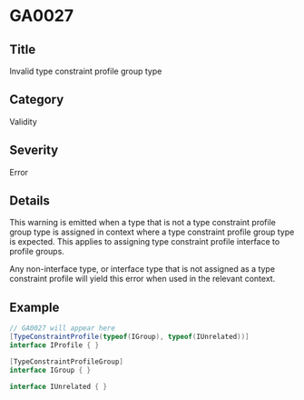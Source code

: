 # GA0027

## Title
Invalid type constraint profile group type

## Category
Validity

## Severity
Error

## Details
This warning is emitted when a type that is not a type constraint profile group type is assigned in context where a type constraint profile group type is expected. This applies to assigning type constraint profile interface to profile groups.

Any non-interface type, or interface type that is not assigned as a type constraint profile will yield this error when used in the relevant context.

## Example
```csharp
// GA0027 will appear here
[TypeConstraintProfile(typeof(IGroup), typeof(IUnrelated))]
interface IProfile { }

[TypeConstraintProfileGroup]
interface IGroup { }

interface IUnrelated { }
```
